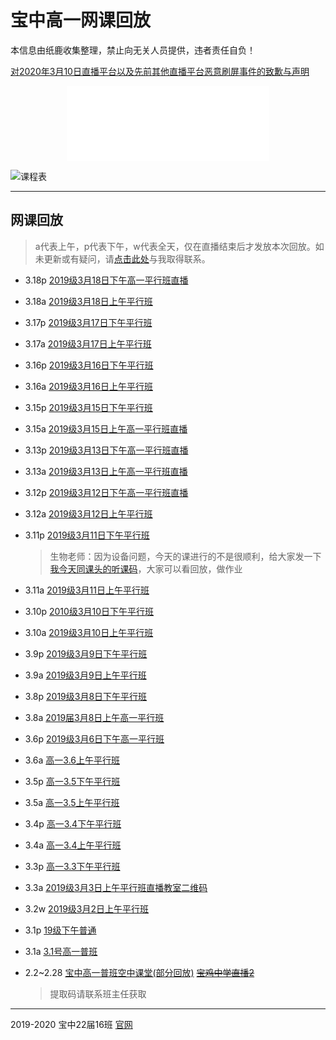 # 宝中高一网课回放

本信息由纸鹿收集整理，禁止向无关人员提供，违者责任自负！

[对2020年3月10日直播平台以及先前其他直播平台恶意刷屏事件的致歉与声明](200310apology)

<iframe style="width:324px;height:120px;max-width:100%;border:none;display:block;margin:auto" src="banner.html" width="324" height="120"></iframe>

![课程表](http://l33z22l11.gitee.io/app16/wk.jpg)

------

## 网课回放

> a代表上午，p代表下午，w代表全天，仅在直播结束后才发放本次回放。如未更新或有疑问，请[点击此处](http://wpa.qq.com/msgrd?v=3&uin=2399052066&site=qq&menu=yes)与我取得联系。

- 3.18p [2019级3月18日下午高一平行班直播](https://hezhibo.migucloud.com/watch/K-yJsMwORzU)

- 3.18a [2019级3月18日上午平行班](https://hezhibo.migucloud.com/watch/FryMB0zb_II)

- 3.17p [2019级3月17日下午平行班](https://hezhibo.migucloud.com/watch/tTKikvmbphA)

- 3.17a [2019级3月17日上午平行班](https://hezhibo.migucloud.com/watch/uzI6ZW6SXx0)

- 3.16p [2019级3月16日下午平行班](https://hezhibo.migucloud.com/watch/U3VVLt971TM)

- 3.16a [2019级3月16日上午平行班](https://hezhibo.migucloud.com/watch/CMD28Tl8iyE)

- 3.15p [2019级3月15日下午平行班](https://hezhibo.migucloud.com/watch/dHBNs2VuBHA)

- 3.15a [2019级3月15日上午高一平行班直播](https://hezhibo.migucloud.com/watch/cBVg5B5ha4M)

- 3.13p [2019级3月13日下午高一平行班直播](https://hezhibo.migucloud.com/watch/WmigM9EFnKk)

- 3.13a [2019级3月13日上午高一平行班直播](https://hezhibo.migucloud.com/watch/lfB4CjBiH_Q)

- 3.12p [2019级3月12日下午高一平行班直播](https://hezhibo.migucloud.com/watch/lpal7cp_2eQ)

- 3.12a [2019级3月12日上午平行班](https://hezhibo.migucloud.com/watch/1cE3_lXO89E)

- 3.11p [2019级3月11日下午平行班](https://hezhibo.migucloud.com/watch/-ivFsjps0p0)

  > 生物老师：因为设备问题，今天的课进行的不是很顺利，给大家发一下[我今天同课头的听课码](https://hezhibo.migucloud.com/watch/8sixDX3_khk)，大家可以看回放，做作业

- 3.11a [2019级3月11日上午平行班](https://hezhibo.migucloud.com/watch/q1Y-Q8V7tkU)

- 3.10p [2010级3月10日下午平行班](https://hezhibo.migucloud.com/watch/mBE4Pe22bcg)

- 3.10a [2019级3月10日上午平行班](https://hezhibo.migucloud.com/watch/M2LaV6r1dAc)

- 3.9p [2019级3月9日下午平行班](https://hezhibo.migucloud.com/watch/2yiAYGmFoXg)

- 3.9a [2019级3月9日上午平行班](https://hezhibo.migucloud.com/watch/chnx6TEhTtM)

- 3.8p [2019级3月8日下午平行班](https://hezhibo.migucloud.com/watch/B1HZ8hJ_nCg)

- 3.8a [2019届3月8日上午高一平行班](https://hezhibo.migucloud.com/watch/mzoY5DU7qEc)

- 3.6p [2019级3月6日下午高一平行班](https://hezhibo.migucloud.com/watch/3q05GNa6W3Q)

- 3.6a [高一3.6上午平行班](https://hezhibo.migucloud.com/watch/BpyNnXG1d0U)

- 3.5p [高一3.5下午平行班](https://hezhibo.migucloud.com/watch/1xrLcb9xBtQ)

- 3.5a [高一3.5上午平行班](https://hezhibo.migucloud.com/watch/xB6iDW-CdcM)

- 3.4p [高一3.4下午平行班](https://hezhibo.migucloud.com/watch/wr0dCRvKID4)

- 3.4a [高一3.4上午平行班](https://hezhibo.migucloud.com/watch/J7cVy_9_KCw)

- 3.3p [高一3.3下午平行班](https://hezhibo.migucloud.com/watch/a05gJFatVR8)

- 3.3a [2019级3月3日上午平行班直播教室二维码](https://hezhibo.migucloud.com/watch/3qQpWydqP5M)

- 3.2w [2019级3月2日上午平行班](https://hezhibo.migucloud.com/watch/QjNvvvlli18)

- 3.1p [19级下午普通](https://hezhibo.migucloud.com/watch/xywVpS9wAcw)

- 3.1a [3.1号高一普班](https://hezhibo.migucloud.com/watch/QynYQ_u77P8)

- 2.2~2.28 [宝中高一普班空中课堂(部分回放)](https://pan.baidu.com/s/1FzdKqeE_ocjM31m3wZ7f5A) ~~[宝鸡中学直播2](https://cloudlive.zonekey.com.cn/cloudlive/index.html#/liveShowDetails?id=1580619225305)~~

  > 提取码请联系班主任获取

------

2019-2020 宝中22届16班 [官网](http://ucme.icu)

